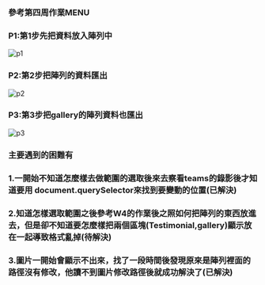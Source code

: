 ### 參考第四周作業MENU


### P1:第1步先把資料放入陣列中

![p1](https://i.imgur.com/flPikjA.png)


### P2:第2步把陣列的資料匯出
![p2](https://i.imgur.com/fgQ51XN.png)
### P3:第3步把gallery的陣列資料也匯出
![p3](https://i.imgur.com/ktLExZj.png)

### 主要遇到的困難有
### 1.一開始不知道怎麼樣去做範圍的選取後來去察看teams的錄影後才知道要用 document.querySelector來找到要變動的位置(已解決)
### 2.知道怎樣選取範圍之後參考W4的作業後之照如何把陣列的東西放進去，但是卻不知道要怎麼樣把兩個區塊(Testimonial,gallery)顯示放在一起導致格式亂掉(待解決)
### 3.圖片一開始會顯示不出來，找了一段時間後發現原來是陣列裡面的路徑沒有修改，他讀不到圖片修改路徑後就成功解決了(已解決)
